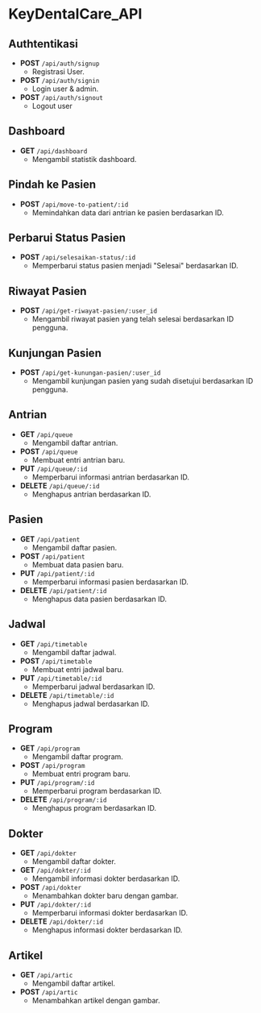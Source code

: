 # KeyDentalCare_API

## Authtentikasi

- **POST** `/api/auth/signup`
  - Registrasi User.
- **POST** `/api/auth/signin`
  - Login user & admin.
- **POST** `/api/auth/signout`
  - Logout user

## Dashboard

- **GET** `/api/dashboard`
  - Mengambil statistik dashboard.

## Pindah ke Pasien

- **POST** `/api/move-to-patient/:id`
  - Memindahkan data dari antrian ke pasien berdasarkan ID.

## Perbarui Status Pasien

- **POST** `/api/selesaikan-status/:id`
  - Memperbarui status pasien menjadi "Selesai" berdasarkan ID.

## Riwayat Pasien

- **POST** `/api/get-riwayat-pasien/:user_id`
  - Mengambil riwayat pasien yang telah selesai berdasarkan ID pengguna.

## Kunjungan Pasien

- **POST** `/api/get-kunungan-pasien/:user_id`
  - Mengambil kunjungan pasien yang sudah disetujui berdasarkan ID pengguna.

## Antrian

- **GET** `/api/queue`
  - Mengambil daftar antrian.
- **POST** `/api/queue`
  - Membuat entri antrian baru.
- **PUT** `/api/queue/:id`
  - Memperbarui informasi antrian berdasarkan ID.
- **DELETE** `/api/queue/:id`
  - Menghapus antrian berdasarkan ID.

## Pasien

- **GET** `/api/patient`
  - Mengambil daftar pasien.
- **POST** `/api/patient`
  - Membuat data pasien baru.
- **PUT** `/api/patient/:id`
  - Memperbarui informasi pasien berdasarkan ID.
- **DELETE** `/api/patient/:id`
  - Menghapus data pasien berdasarkan ID.

## Jadwal

- **GET** `/api/timetable`
  - Mengambil daftar jadwal.
- **POST** `/api/timetable`
  - Membuat entri jadwal baru.
- **PUT** `/api/timetable/:id`
  - Memperbarui jadwal berdasarkan ID.
- **DELETE** `/api/timetable/:id`
  - Menghapus jadwal berdasarkan ID.

## Program

- **GET** `/api/program`
  - Mengambil daftar program.
- **POST** `/api/program`
  - Membuat entri program baru.
- **PUT** `/api/program/:id`
  - Memperbarui program berdasarkan ID.
- **DELETE** `/api/program/:id`
  - Menghapus program berdasarkan ID.

## Dokter

- **GET** `/api/dokter`
  - Mengambil daftar dokter.
- **GET** `/api/dokter/:id`
  - Mengambil informasi dokter berdasarkan ID.
- **POST** `/api/dokter`
  - Menambahkan dokter baru dengan gambar.
- **PUT** `/api/dokter/:id`
  - Memperbarui informasi dokter berdasarkan ID.
- **DELETE** `/api/dokter/:id`
  - Menghapus informasi dokter berdasarkan ID.

## Artikel

- **GET** `/api/artic`
  - Mengambil daftar artikel.
- **POST** `/api/artic`
  - Menambahkan artikel dengan gambar.
